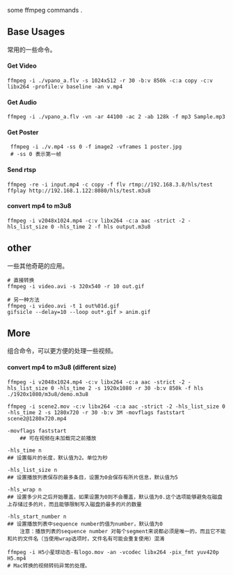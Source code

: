 some ffmpeg commands .

## Base Usages

常用的一些命令。

#### Get Video

```
ffmpeg -i ./vpano_a.flv -s 1024x512 -r 30 -b:v 850k -c:a copy -c:v libx264 -profile:v baseline -an v.mp4
```

#### Get Audio

```
ffmpeg -i ./vpano_a.flv -vn -ar 44100 -ac 2 -ab 128k -f mp3 Sample.mp3
```

#### Get Poster

```
 ffmpeg -i ./v.mp4 -ss 0 -f image2 -vframes 1 poster.jpg
 # -ss 0 表示第一帧
```

#### Send rtsp

```
ffmpeg -re -i input.mp4 -c copy -f flv rtmp://192.168.3.8/hls/test
ffplay http://192.168.1.122:8080/hls/test.m3u8
```

#### convert mp4 to m3u8

```
ffmpeg -i v2048x1024.mp4 -c:v libx264 -c:a aac -strict -2 -hls_list_size 0 -hls_time 2 -f hls output.m3u8
```

## other

一些其他奇葩的应用。

```
# 直接转换
ffmpeg -i video.avi -s 320x540 -r 10 out.gif

# 另一种方法
ffmpeg -i video.avi -t 1 out%01d.gif
gifsicle --delay=10 --loop out*.gif > anim.gif
```

## More 

组合命令，可以更方便的处理一些视频。

#### convert mp4 to m3u8 (different size)

```
ffmpeg -i v2048x1024.mp4 -c:v libx264 -c:a aac -strict -2 -hls_list_size 0 -hls_time 2 -s 1920x1080 -r 30 -b:v 850k -f hls ./1920x1080/m3u8/demo.m3u8

ffmpeg -i scene2.mov -c:v libx264 -c:a aac -strict -2 -hls_list_size 0 -hls_time 2 -s 1280x720 -r 30 -b:v 3M -movflags faststart scene2@1280x720.mp4

-movflags faststart 
    ## 可在视频在未加载完之前播放

-hls_time n
## 设置每片的长度，默认值为2。单位为秒

-hls_list_size n
## 设置播放列表保存的最多条目，设置为0会保存有所片信息，默认值为5

-hls_wrap n
## 设置多少片之后开始覆盖，如果设置为0则不会覆盖，默认值为0.这个选项能够避免在磁盘上存储过多的片，而且能够限制写入磁盘的最多的片的数量

-hls_start_number n
## 设置播放列表中sequence number的值为number，默认值为0
    注意：播放列表的sequence number 对每个segment来说都必须是唯一的，而且它不能和片的文件名（当使用wrap选项时，文件名有可能会重复使用）混淆

ffmpeg -i H5小星球动态-有logo.mov -an -vcodec libx264 -pix_fmt yuv420p H5.mp4
# Mac转换的视频转码异常的处理。
 ```